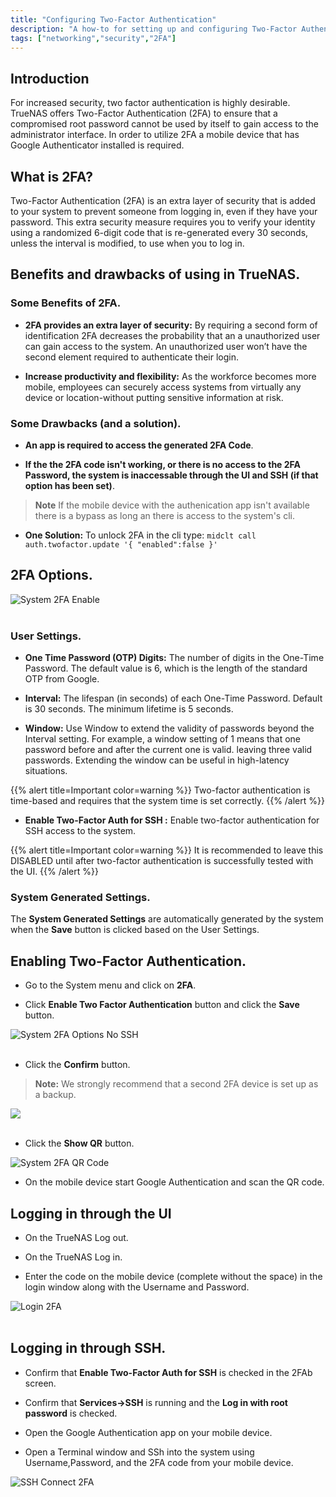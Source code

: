 ```yaml
---
title: "Configuring Two-Factor Authentication"
description: "A how-to for setting up and configuring Two-Factor Authentication in TrueNAS."
tags: ["networking","security","2FA"]
---
```


## Introduction

For increased security, two factor authentication is highly desirable. TrueNAS offers Two-Factor Authentication (2FA) to ensure that a compromised root password cannot be used by itself to gain access to the administrator interface. In order to utilize 2FA a mobile device that has Google Authenticator installed is required.

## What is 2FA?

Two-Factor Authentication (2FA) is an extra layer of security that is added to your system to prevent someone from logging in, even if they have your password. This extra security measure requires you to verify your identity using a randomized 6-digit code that is re-generated every 30 seconds, unless the interval is modified, to use when you to log in.

## Benefits and drawbacks of using in TrueNAS.

### Some Benefits of 2FA.

* **2FA provides an extra layer of security:** By requiring a second form of identification 2FA decreases the probability that an a unauthorized user can gain access to the system. An unauthorized user won’t have the second element required to authenticate their login.

* **Increase productivity and flexibility:** As the workforce becomes more mobile, employees can securely access systems from virtually any device or location-without putting sensitive information at risk.

### Some Drawbacks (and a solution).

* **An app is required to access the generated 2FA Code**.

* **If the the 2FA code isn't working, or there is no access to the 2FA Password, the system is inaccessable through the UI and SSH (if that option has been set)**.
> **Note** If the mobile device with the authenication app isn't available there is a bypass as long an there is access to the system's cli.

* **One Solution:** To unlock 2FA in the cli type:  `midclt call auth.twofactor.update '{ "enabled":false }'`

## 2FA Options.

![System 2FA Enable](/images/CORE/12.0/System2FAEnable.png "System 2FA Enable")
<br><br>

### User Settings.

* **One Time Password (OTP) Digits:** The number of digits in the One-Time Password. The default value is 6, which is the length of the standard OTP from Google.

* **Interval:** The lifespan (in seconds) of each One-Time Password. Default is 30 seconds. The minimum lifetime is 5 seconds.

* **Window:** Use Window to extend the validity of passwords beyond the Interval setting. For example, a window setting of 1 means that one password before and after the current one is valid. leaving three valid passwords. Extending the window can be useful in high-latency situations. 

{{% alert title=Important color=warning %}}
Two-factor authentication is time-based and requires that the system time is set correctly.
{{% /alert %}}

* **Enable Two-Factor Auth for SSH :** Enable two-factor authentication for SSH access to the system.

{{% alert title=Important color=warning %}}
It is recommended to leave this DISABLED until after two-factor authentication is successfully tested with the UI.
{{% /alert %}}

### **System Generated Settings**.

The **System Generated Settings** are automatically generated by the system when the **Save** button is clicked based on the User Settings.

## Enabling Two-Factor Authentication.

* Go to the System menu and click on **2FA**.

* Click **Enable Two Factor Authentication** button and click the **Save** button.

![System 2FA Options No SSH](/images/CORE/12.0/System2FAOptionsNoSSH.png "System 2FA Options No SSH")
<br><br>

* Click the **Confirm** button.

> **Note:** We strongly recommend that a second 2FA device is set up as a backup.

<img src="/images/Confirm2FA.png"><br><br>

* Click the **Show QR** button.

![System 2FA QR Code](/images/CORE/12.0/System2FAQRCode.png "System 2FA QR Code")

* On the mobile device start Google Authentication and scan the QR code.

## Logging in through the UI

* On the TrueNAS Log out.

* On the TrueNAS Log in.

* Enter the code on the mobile device (complete without the space) in the login window along with the Username and Password.

![Login 2FA](/images/CORE/12.0/Login2FA.png "Login 2FA")
<br><br>

## Logging in through SSH.

* Confirm that **Enable Two-Factor Auth for SSH** is checked in the 2FAb screen.

* Confirm that **Services->SSH** is running and the **Log in with root password** is checked.

* Open the Google Authentication app on your mobile device.

* Open a Terminal window and SSh into the system using Username,Password, and the 2FA code from your mobile device.

![SSH Connect 2FA](/images/CORE/12.0/SSHConnect2FA.png "SSH Connect 2FA")
<br><br>
